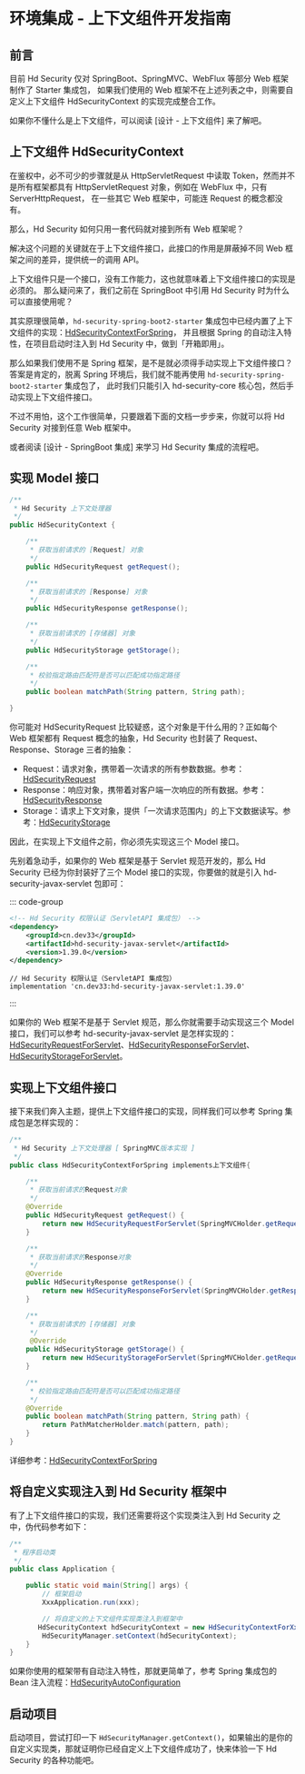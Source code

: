 # 环境集成 - 上下文组件开发指南
## 前言

目前 Hd Security 仅对 SpringBoot、SpringMVC、WebFlux 等部分 Web 框架制作了 Starter 集成包， 如果我们使用的 Web 框架不在上述列表之中，则需要自定义上下文组件 HdSecurityContext 的实现完成整合工作。

如果你不懂什么是上下文组件，可以阅读 [设计 - 上下文组件] 来了解吧。

## 上下文组件 HdSecurityContext

在鉴权中，必不可少的步骤就是从 HttpServletRequest 中读取 Token，然而并不是所有框架都具有 HttpServletRequest 对象，例如在 WebFlux 中，只有 ServerHttpRequest， 在一些其它 Web 框架中，可能连 Request 的概念都没有。

那么，Hd Security 如何只用一套代码就对接到所有 Web 框架呢？

解决这个问题的关键就在于上下文组件接口，此接口的作用是屏蔽掉不同 Web 框架之间的差异，提供统一的调用 API。

上下文组件只是一个接口，没有工作能力，这也就意味着上下文组件接口的实现是必须的。 那么疑问来了，我们之前在 SpringBoot 中引用 Hd Security 时为什么可以直接使用呢？

其实原理很简单，`hd-security-spring-boot2-starter` 集成包中已经内置了上下文组件的实现：[HdSecurityContextForSpring](https://github.com/Kele-Bingtang/hd-security/tree/master/hd-security-starter/hd-security-spring-boot2-starter/src/main/java/cn/youngkbt/hdsecurity/context/HdSecurityContextForSpring.java)， 并且根据 Spring 的自动注入特性，在项目启动时注入到 Hd Security 中，做到「开箱即用」。

那么如果我们使用不是 Spring 框架，是不是就必须得手动实现上下文组件接口？答案是肯定的，脱离 Spring 环境后，我们就不能再使用 `hd-security-spring-boot2-starter` 集成包了， 此时我们只能引入 hd-security-core 核心包，然后手动实现上下文组件接口。

不过不用怕，这个工作很简单，只要跟着下面的文档一步步来，你就可以将 Hd Security 对接到任意 Web 框架中。

或者阅读 [设计 - SpringBoot 集成] 来学习 Hd Security 集成的流程吧。

## 实现 Model 接口

```java
/**
 * Hd Security 上下文处理器
 */
public HdSecurityContext {

    /**
     * 获取当前请求的 [Request] 对象
     */
    public HdSecurityRequest getRequest();

    /**
     * 获取当前请求的 [Response] 对象
     */
    public HdSecurityResponse getResponse();

    /**
     * 获取当前请求的 [存储器] 对象
     */
    public HdSecurityStorage getStorage();

    /**
     * 校验指定路由匹配符是否可以匹配成功指定路径
     */
    public boolean matchPath(String pattern, String path);

}
```

你可能对 HdSecurityRequest 比较疑惑，这个对象是干什么用的？正如每个 Web 框架都有 Request 概念的抽象，Hd Security 也封装了 Request、Response、Storage 三者的抽象：

- Request：请求对象，携带着一次请求的所有参数数据。参考：[HdSecurityRequest](https://github.com/Kele-Bingtang/hd-security/tree/master/hd-security-core/src/main/java/cn/youngkbt/hdsecurity/context/model/HdSecurityRequest.java)
- Response：响应对象，携带着对客户端一次响应的所有数据。参考：[HdSecurityResponse](https://github.com/Kele-Bingtang/hd-security/tree/master/hd-security-core/src/main/java/cn/youngkbt/hdsecurity/context/model/HdSecurityResponse.java)
- Storage：请求上下文对象，提供「一次请求范围内」的上下文数据读写。参考：[HdSecurityStorage](https://github.com/Kele-Bingtang/hd-security/tree/master/hd-security-core/src/main/java/cn/youngkbt/hdsecurity/context/model/HdSecurityStorage.java)

因此，在实现上下文组件之前，你必须先实现这三个 Model 接口。

先别着急动手，如果你的 Web 框架是基于 Servlet 规范开发的，那么 Hd Security 已经为你封装好了三个 Model 接口的实现，你要做的就是引入 hd-security-javax-servlet 包即可：

::: code-group

```xml [Maven 方式]
<!-- Hd Security 权限认证（ServletAPI 集成包） -->
<dependency>
    <groupId>cn.dev33</groupId>
    <artifactId>hd-security-javax-servlet</artifactId>
    <version>1.39.0</version>
</dependency>

```

```text [Gradle 方式]
// Hd Security 权限认证（ServletAPI 集成包）
implementation 'cn.dev33:hd-security-javax-servlet:1.39.0'
```

:::

如果你的 Web 框架不是基于 Servlet 规范，那么你就需要手动实现这三个 Model 接口，我们可以参考 hd-security-javax-servlet 是怎样实现的： [HdSecurityRequestForServlet](https://github.com/Kele-Bingtang/hd-security/tree/master/hd-security-starter/hd-security-javax-servlet/src/main/java/cn/youngkbt/hdsecurity/HdSecurityRequestForServlet.java)、[HdSecurityResponseForServlet](https://github.com/Kele-Bingtang/hd-security/tree/master/hd-security-starter/hd-security-javax-servlet/src/main/java/cn/youngkbt/hdsecurity/HdSecurityResponseForServlet.java)、[HdSecurityStorageForServlet](https://github.com/Kele-Bingtang/hd-security/tree/master/hd-security-starter/hd-security-javax-servlet/src/main/java/cn/youngkbt/hdsecurity/HdSecurityStorageForServlet.java)。

## 实现上下文组件接口

接下来我们奔入主题，提供上下文组件接口的实现，同样我们可以参考 Spring 集成包是怎样实现的：

```java
/**
 * Hd Security 上下文处理器 [ SpringMVC版本实现 ]
 */
public class HdSecurityContextForSpring implements上下文组件{

    /**
     * 获取当前请求的Request对象
     */
    @Override
    public HdSecurityRequest getRequest() {
        return new HdSecurityRequestForServlet(SpringMVCHolder.getRequest());
    }

    /**
     * 获取当前请求的Response对象
     */
    @Override
    public HdSecurityResponse getResponse() {
        return new HdSecurityResponseForServlet(SpringMVCHolder.getResponse());
    }

    /**
     * 获取当前请求的 [存储器] 对象
     */
     @Override
    public HdSecurityStorage getStorage() {
        return new HdSecurityStorageForServlet(SpringMVCHolder.getRequest());
    }

    /**
     * 校验指定路由匹配符是否可以匹配成功指定路径
     */
    @Override
    public boolean matchPath(String pattern, String path) {
        return PathMatcherHolder.match(pattern, path);
    }
}
```

详细参考：[HdSecurityContextForSpring](https://github.com/Kele-Bingtang/hd-security/tree/master/hd-security-starter/hd-security-spring-boot2-starter/src/main/java/cn/youngkbt/hdsecurity/context/HdSecurityContextForSpring.java)

## 将自定义实现注入到 Hd Security 框架中

有了上下文组件接口的实现，我们还需要将这个实现类注入到 Hd Security 之中，伪代码参考如下：

```java
/**
 * 程序启动类
 */
public class Application {

    public static void main(String[] args) {
        // 框架启动
        XxxApplication.run(xxx);

        // 将自定义的上下文组件实现类注入到框架中
       HdSecurityContext hdSecurityContext = new HdSecurityContextForXxx();
        HdSecurityManager.setContext(hdSecurityContext);
    }
}
```

如果你使用的框架带有自动注入特性，那就更简单了，参考 Spring 集成包的 Bean 注入流程：[HdSecurityAutoConfiguration](https://github.com/Kele-Bingtang/hd-security/tree/master/hd-security-starter/hd-security-spring-boot2-starter/src/main/java/cn/youngkbt/hdsecurity/config/HdSecurityAutoConfiguration.java)

## 启动项目

启动项目，尝试打印一下 `HdSecurityManager.getContext()`，如果输出的是你的自定义实现类，那就证明你已经自定义上下文组件成功了，快来体验一下 Hd Security 的各种功能吧。
